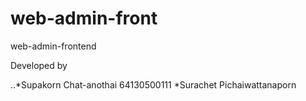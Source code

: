 # web-admin-front

web-admin-frontend

Developed by

..\*Supakorn Chat-anothai 64130500111
\*Surachet Pichaiwattanaporn
